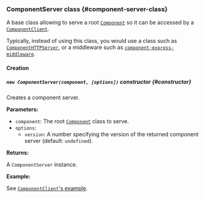 ### ComponentServer <badge type="primary">class</badge> {#component-server-class}

A base class allowing to serve a root [`Component`](https://layrjs.com/docs/v2/reference/component) so it can be accessed by a [`ComponentClient`](https://layrjs.com/docs/v2/reference/component-client).

Typically, instead of using this class, you would use a class such as [`ComponentHTTPServer`](https://layrjs.com/docs/v2/reference/component-http-server), or a middleware such as [`component-express-middleware`](https://layrjs.com/docs/v2/reference/component-express-middleware).

#### Creation

##### `new ComponentServer(component, [options])` <badge type="secondary">constructor</badge> {#constructor}

Creates a component server.

**Parameters:**

* `component`: The root [`Component`](https://layrjs.com/docs/v2/reference/component) class to serve.
* `options`:
  * `version`: A number specifying the version of the returned component server (default: `undefined`).

**Returns:**

A `ComponentServer` instance.

**Example:**

See [`ComponentClient`'s example](https://layrjs.com/docs/v2/reference/component-client#constructor).